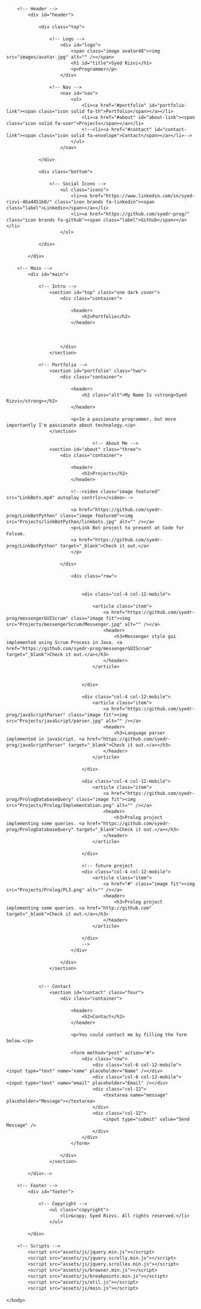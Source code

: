 <!DOCTYPE HTML>
<html>
	<head>
		<title>Portfolio</title>
		<meta charset="utf-8" />
		<meta name="viewport" content="width=device-width, initial-scale=1, user-scalable=no" />
		<link rel="stylesheet" href="assets/css/main.css" />
	</head>
	<body class="is-preload">

		<!-- Header -->
			<div id="header">

				<div class="top">

					<!-- Logo -->
						<div id="logo">
							<span class="image avatar48"><img src="images/avatar.jpg" alt="" /></span>
							<h1 id="title">Syed Rizvi</h1>
							<p>Programmer</p>
						</div>

					<!-- Nav -->
						<nav id="nav">
							<ul>
								<li><a href="#portfolio" id="portfolio-link"><span class="icon solid fa-th">Portfolio</span></a></li>
								<li><a href="#about" id="about-link"><span class="icon solid fa-user">Projects</span></a></li>
								<!--<li><a href="#contact" id="contact-link"><span class="icon solid fa-envelope">Contact</span></a></li>-->
							</ul>
						</nav>

				</div>

				<div class="bottom">

					<!-- Social Icons -->
						<ul class="icons">
							<li><a href="https://www.linkedin.com/in/syed-rizvi-46a4451b0/" class="icon brands fa-linkedin"><span class="label">Linkedin</span></a></li>
							<li><a href="https://github.com/syedr-prog/" class="icon brands fa-github"><span class="label">Github</span></a></li>
						</ul>

				</div>

			</div>

		<!-- Main -->
			<div id="main">

				<!-- Intro -->
					<section id="top" class="one dark cover">
						<div class="container">

							<header>
								<h2>Portfolio</h2>
							</header>

							

						</div>
					</section>

				<!-- Portfolio -->
					<section id="portfolio" class="two">
						<div class="container">

							<header>
								<h2 class="alt">My Name Is <strong>Syed Rizvi</strong></h2>
							</header>

							<p>Im a passionate programmer, but more importantly I'm passionate about technology.</p>
					</section>

									<!-- About Me -->
					<section id="about" class="three">
						<div class="container">

							<header>
								<h2>Projects</h2>
							</header>

							<!--<video class="image featured" src="LinkBots.mp4" autoplay contrls></video>-->

							<a href="https://github.com/syedr-prog/LinkBotPython" class="image featured"><img src="Projects/linkBotPython/linkbots.jpg" alt="" /></a>
							<p>Link Bot project to present at Code for Folsom.
							<a href="https://github.com/syedr-prog/LinkBotPython" target="_blank">Check it out.</a>
							</p>

						</div>

							<div class="row">
								

								<div class="col-4 col-12-mobile">
									
									<article class="item">
										<a href="https://github.com/syedr-prog/messengerGUIScrum" class="image fit"><img src="Projects/messengerScrum/Messenger.jpg" alt="" /></a>
										<header>
											<h3>Messenger style gui implemented using Scrum Process in Java. <a href="https://github.com/syedr-prog/messengerGUIScrum" target="_blank">Check it out.</a></h3>
										</header>
									</article>

									
								</div>

								<div class="col-4 col-12-mobile">
									<article class="item">
										<a href="https://github.com/syedr-prog/javaScriptParser" class="image fit"><img src="Projects/javaScript/parser.jpg" alt="" /></a>
										<header>
											<h3>Language parser implemented in javaScript. <a href="https://github.com/syedr-prog/javaScriptParser" target="_blank">Check it out.</a></h3>
										</header>
									</article>
									
								</div>

								<div class="col-4 col-12-mobile">
									<article class="item">
										<a href="https://github.com/syedr-prog/PrologDatabaseQuery" class="image fit"><img src="Projects/Prolog/Implementation.png" alt="" /></a>
										<header>
											<h3>Prolog project implementing some queries. <a href="https://github.com/syedr-prog/PrologDatabaseQuery" target="_blank">Check it out.</a></h3>
										</header>
									</article>
									
								</div>

								<!-- future project
								<div class="col-4 col-12-mobile">
									<article class="item">
										<a href="#" class="image fit"><img src="Projects/Prolog/PL3.png" alt="" /></a>
										<header>
											<h3>Prolog project implementing some queries. <a href="http://github.com" target="_blank">Check it out.</a></h3>
										</header>
									</article>
									
								</div>
								-->
							</div>

						</div>
					</section>


				<!-- Contact 
					<section id="contact" class="four">
						<div class="container">

							<header>
								<h2>Contact</h2>
							</header>

							<p>You could contact me by filling the form below.</p>

							<form method="post" action="#">
								<div class="row">
									<div class="col-6 col-12-mobile"><input type="text" name="name" placeholder="Name" /></div>
									<div class="col-6 col-12-mobile"><input type="text" name="email" placeholder="Email" /></div>
									<div class="col-12">
										<textarea name="message" placeholder="Message"></textarea>
									</div>
									<div class="col-12">
										<input type="submit" value="Send Message" />
									</div>
								</div>
							</form>

						</div>
					</section>

			</div>-->

		<!-- Footer -->
			<div id="footer">

				<!-- Copyright -->
					<ul class="copyright">
						<li>&copy; Syed Rizvi. All rights reserved.</li>
					</ul>

			</div>

		<!-- Scripts -->
			<script src="assets/js/jquery.min.js"></script>
			<script src="assets/js/jquery.scrolly.min.js"></script>
			<script src="assets/js/jquery.scrollex.min.js"></script>
			<script src="assets/js/browser.min.js"></script>
			<script src="assets/js/breakpoints.min.js"></script>
			<script src="assets/js/util.js"></script>
			<script src="assets/js/main.js"></script>

	</body>
</html>
